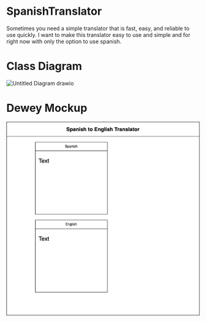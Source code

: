 # SpanishTranslator
Sometimes you need a simple translator that is fast, easy, and reliable to use quickly. I want to make this translator easy to use and simple and for right now with only the option to use spanish.
# Class Diagram
![Untitled Diagram drawio](https://github.com/giannasanone/SpanishTranslator/assets/158311394/971cb475-9051-479a-bf83-d47828aad8c7)
# Dewey Mockup
![StartScreen](https://github.com/giannasanone/SpanishTranslator/blob/main/images/StartScreen.jpg?raw=true)
